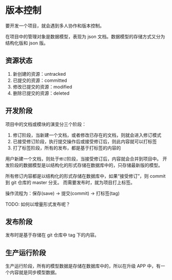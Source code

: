 # 版本控制

要开发一个项目，就会遇到多人协作和版本控制。

在项目中的管理对象是数据模型，表现为 json 文档。数据模型的存储方式又分为结构化版和 json 版。

## 资源状态

1. 新创建的资源：untracked
2. 已提交的资源：committed
3. 修改已提交的资源：modified
4. 删除已提交的资源：deleted

## 开发阶段

项目中的文档或模块的演变分三个阶段：

1. 修订阶段，当新建一个文档，或者修改已存在的文档，则就会进入修订模式
2. 已接受修订阶段，执行提交操作后或接受修订后，则此内容就可以打标签
3. 打了标签阶段，所有的发布，都是基于打标签的内容的

用户新建一个文档，则处于`修订`阶段，当接受修订后，内容就会合并到项目中。
开发阶段的数据模型是以结构化的形式存储在数据库中的，只存储最新版的模型。

所有修订内容都是以结构化的形式存储在数据库中，如果“接受修订”，则 commit 到 git 仓库的 master 分支。
而需要发布时，就为项目打上标签。

操作流程为：保存(save) -> 提交(commit) -> 打标签(tag)

TODO: 如何以增量形式发布呢？

## 发布阶段

发布时是基于存储在 git 仓库中 tag 下的内容。

## 生产运行阶段

生产运行阶段，所有的模型数据是存储在数据库中的，所以在升级 APP 中，有一个内容就是同步模型数据。

